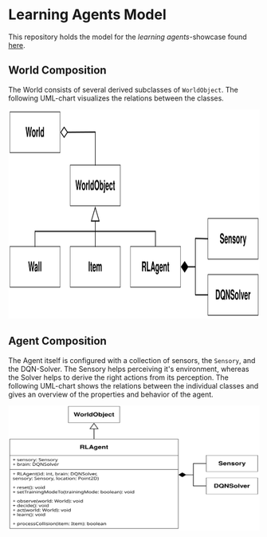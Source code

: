 # Learning Agents Model

This repository holds the model for the *learning agents*-showcase found [here](https://mvrahden.github.io/learning-agents/).

## World Composition

The World consists of several derived subclasses of `WorldObject`.
The following UML-chart visualizes the relations between the classes.


<img src="./docs/img/world-components.svg" width="600px" height="420px"></img>

## Agent Composition

The Agent itself is configured with a collection of sensors, the `Sensory`, and the DQN-Solver.
The Sensory helps perceiving it's environment, whereas the Solver helps to derive the right actions from its perception.
The following UML-chart shows the relations between the individual classes and gives an overview of the properties and behavior of the agent.

<img src="./docs/img/uml-agent.svg" width="550px" height="250px"></img>